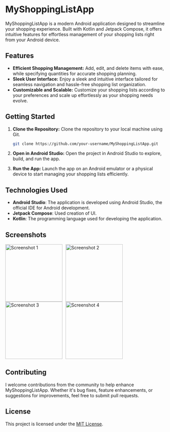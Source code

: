 # MyShoppingListApp

MyShoppingListApp is a modern Android application designed to streamline your shopping experience. Built with Kotlin and Jetpack Compose, it offers intuitive features for effortless management of your shopping lists right from your Android device.

## Features

- **Efficient Shopping Management:** Add, edit, and delete items with ease, while specifying quantities for accurate shopping planning.
- **Sleek User Interface:** Enjoy a sleek and intuitive interface tailored for seamless navigation and hassle-free shopping list organization.
- **Customizable and Scalable:** Customize your shopping lists according to your preferences and scale up effortlessly as your shopping needs evolve.

## Getting Started

1. **Clone the Repository:** Clone the repository to your local machine using Git.
   ```bash
   git clone https://github.com/your-username/MyShoppingListApp.git
   ```

2. **Open in Android Studio:** Open the project in Android Studio to explore, build, and run the app.
   
3. **Run the App:** Launch the app on an Android emulator or a physical device to start managing your shopping lists efficiently.


## Technologies Used

- **Android Studio**: The application is developed using Android Studio, the official IDE for Android development.
- **Jetpack Compose**: Used creation of UI.
- **Kotlin**: The programming language used for developing the application.

## Screenshots
<div style="display:flex; flex-wrap: wrap;">
    <img src="https://github.com/raj-tyagi/ShoppingListApp/assets/110656539/35f33872-3cae-43bc-8c9e-453c01ca6800" alt="Screenshot 1" width="180" style="margin-right: 10px;">
    <img src="https://github.com/raj-tyagi/ShoppingListApp/assets/110656539/5e22c345-f30e-4150-9017-be666b72438c" alt="Screenshot 2" width="180" style="margin-right: 10px;">
    <img src="https://github.com/raj-tyagi/ShoppingListApp/assets/110656539/c10f23f3-308e-45d7-8e43-35bd085bb9a3" alt="Screenshot 3" width="180" style="margin-right: 10px;">
    <img src="https://github.com/raj-tyagi/ShoppingListApp/assets/110656539/2144f333-6bcd-48fb-874e-a53d97e091e2" alt="Screenshot 4" width="180" style="margin-right: 10px;">
</div>



## Contributing

I welcome contributions from the community to help enhance MyShoppingListApp. Whether it's bug fixes, feature enhancements, or suggestions for improvements, feel free to submit pull requests.

## License

This project is licensed under the [MIT License](LICENSE).

